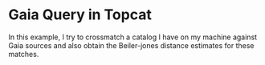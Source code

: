 # Gaia Query in Topcat

In this example, I try to crossmatch a catalog I have on my machine against Gaia sources and also obtain the Beiler-jones distance estimates for these matches.
